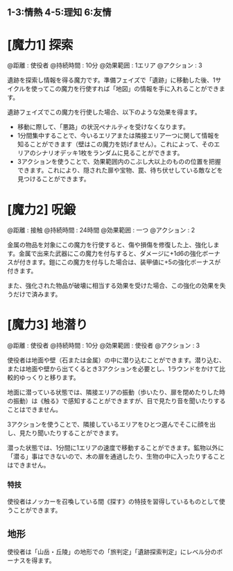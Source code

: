 ## 1-3:情熱	4-5:理知	6:友情


# [魔力1] 探索

@距離 : 使役者	@持続時間 : 10分	@効果範囲 : 1エリア	@アクション : 3

遺跡を探索し情報を得る魔力です。準備フェイズで「遺跡」に移動した後、1サイクルを使ってこの魔力を行使すれば「地図」の情報を手に入れることができます。

遺跡フェイズでこの魔力を行使した場合、以下のような効果を得ます。

* 移動に際して、「悪路」の状況ペナルティを受けなくなります。
* 1分間集中することで、今いるエリアまたは隣接エリア一つに関して情報を知ることができます（壁はこの魔力を妨げません）。これによって、そのエリアのシナリオデッキ1枚をランダムに見ることができます。
* 3アクションを使うことで、効果範囲内のこぶし大以上のものの位置を把握できます。これにより、隠された扉や宝物、罠、待ち伏せしている敵などを見つけることができます。



# [魔力2] 呪鍛

@距離 : 接触	@持続時間 : 24時間	@効果範囲 : 一つ	@アクション : 2

金属の物品を対象にこの魔力を行使すると、傷や損傷を修復した上、強化します。金属で出来た武器にこの魔力を付与すると、ダメージに+1d6の強化ボーナスが付きます。鎧にこの魔力を付与した場合は、装甲値に+5の強化ボーナスが付きます。

また、強化された物品が破壊に相当する効果を受けた場合、この強化の効果を失うだけで済みます。


# [魔力3] 地潜り

@距離 : 使役者	@持続時間 : 10分	@効果範囲 : 使役者	@アクション : 3

使役者は地面や壁（石または金属）の中に潜り込むことができます。潜り込む、または地面や壁から出てくるとき3アクションを必要とし、1ラウンドをかけて比較的ゆっくりと移ります。

地面に潜っている状態では、隣接エリアの振動（歩いたり、扉を閉めたりした時の振動）は《触る》で感知することができますが、目で見たり音を聞いたりすることはできません。

3アクションを使うことで、隣接しているエリアをひとつ選んでそこに顔を出し、見たり聞いたりすることができます。

潜った状態では、1分間に1エリアの速度で移動することができます。鉱物以外に「潜る」事はできないので、木の扉を通過したり、生物の中に入ったりすることはできません。




### 特技

使役者はノッカーを召喚している間《探す》の特技を習得しているものとして使うことができます。


## 地形

使役者は「山岳・丘陵」の地形での「旅判定」「遺跡探索判定」にレベル分のボーナスを得ます。
